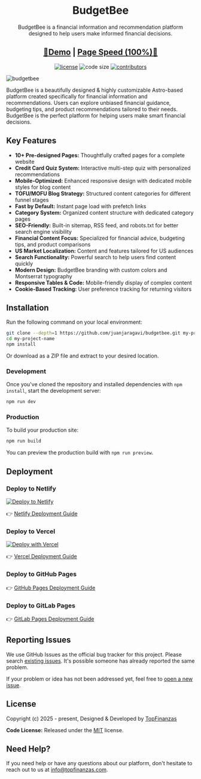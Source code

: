 <h1 align=center>BudgetBee</h1>
<p align=center>BudgetBee is a financial information and recommendation platform designed to help users make informed financial decisions.
</p>

<h2 align="center"> <a target="_blank" href="https://budgetbeepro.com/" rel="nofollow">👀Demo</a> | <a  target="_blank" href="https://pagespeed.web.dev/report?url=https%3A%2F%2Fbudgetbeepro.com%2F&form_factor=desktop">Page Speed (100%)🚀</a>
</h2>

<p align=center>
  <a href="https://github.com/juanjaragavi/budgetbee/blob/main/LICENSE">
    <img src="https://img.shields.io/github/license/juanjaragavi/budgetbee" alt="license"></a>

  <img src="https://img.shields.io/github/languages/code-size/juanjaragavi/budgetbee" alt="code size">

  <a href="https://github.com/juanjaragavi/budgetbee/graphs/contributors">
    <img src="https://img.shields.io/github/contributors/juanjaragavi/budgetbee" alt="contributors"></a>
</p>

![budgetbee](https://demo.gethugothemes.com/thumbnails/budgetbee.png)

BudgetBee is a beautifully designed & highly customizable Astro-based platform created specifically for financial information and recommendations. Users can explore unbiased financial guidance, budgeting tips, and product recommendations tailored to their needs. BudgetBee is the perfect platform for helping users make smart financial decisions.

## Key Features

- **10+ Pre-designed Pages:** Thoughtfully crafted pages for a complete website
- **Credit Card Quiz System:** Interactive multi-step quiz with personalized recommendations
- **Mobile-Optimized:** Enhanced responsive design with dedicated mobile styles for blog content
- **TOFU/MOFU Blog Strategy:** Structured content categories for different funnel stages
- **Fast by Default:** Instant page load with prefetch links
- **Category System:** Organized content structure with dedicated category pages
- **SEO-Friendly:** Built-in sitemap, RSS feed, and robots.txt for better search engine visibility
- **Financial Content Focus:** Specialized for financial advice, budgeting tips, and product comparisons
- **US Market Localization:** Content and features tailored for US audiences
- **Search Functionality:** Powerful search to help users find content quickly
- **Modern Design:** BudgetBee branding with custom colors and Montserrat typography
- **Responsive Tables & Code:** Mobile-friendly display of complex content
- **Cookie-Based Tracking:** User preference tracking for returning visitors

## Installation

Run the following command on your local environment:

```bash
git clone --depth=1 https://github.com/juanjaragavi/budgetbee.git my-project-name
cd my-project-name
npm install
```

Or download as a ZIP file and extract to your desired location.

### Development

Once you've cloned the repository and installed dependencies with `npm install`, start the development server:

```bash
npm run dev
```

### Production

To build your production site:

```bash
npm run build
```

You can preview the production build with `npm run preview`.

## Deployment

### Deploy to Netlify

<a href="https://app.netlify.com/start/deploy?repository=https://github.com/juanjaragavi/budgetbee" target="_blank"><img src="https://www.netlify.com/img/deploy/button.svg" alt="Deploy to Netlify"></a>

👉 [Netlify Deployment Guide](https://docs.netlify.com/site-deploys/create-deploys/)

### Deploy to Vercel

[![Deploy with Vercel](https://vercel.com/button)](https://vercel.com/new/clone?repository-url=https://github.com/juanjaragavi/budgetbee)

👉 [Vercel Deployment Guide](https://vercel.com/docs)

### Deploy to GitHub Pages

👉 [GitHub Pages Deployment Guide](https://docs.astro.build/en/guides/deploy/github/)

### Deploy to GitLab Pages

👉 [GitLab Pages Deployment Guide](https://docs.astro.build/en/guides/deploy/gitlab/)

## Reporting Issues

We use GitHub Issues as the official bug tracker for this project. Please search [existing issues](https://github.com/juanjaragavi/budgetbee/issues). It's possible someone has already reported the same problem.

If your problem or idea has not been addressed yet, feel free to [open a new issue](https://github.com/juanjaragavi/budgetbee/issues).

## License

Copyright (c) 2025 - present, Designed & Developed by [TopFinanzas](https://topfinanzas.com)

**Code License:** Released under the [MIT](https://github.com/juanjaragavi/budgetbee/blob/main/LICENSE) license.

## Need Help?

If you need help or have any questions about our platform, don't hesitate to reach out to us at [info@topfinanzas.com](mailto:info@topfinanzas.com).
